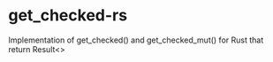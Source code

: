 # get_checked-rs
Implementation of get_checked() and get_checked_mut() for Rust that return Result&lt;>

